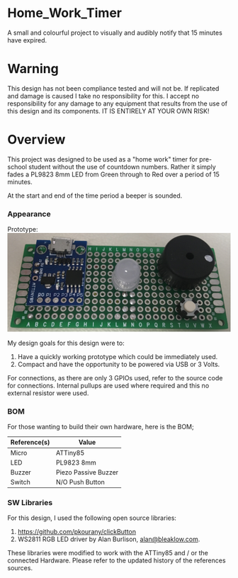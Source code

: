 # Home_Work_Timer
A small and colourful project to visually and audibly notify that 15 minutes have expired.

# Warning
This design has not been compliance tested and will not be. If replicated and damage is caused I take no responsibility for this. I accept no responsibility for any damage to any equipment that results from the use of this design and its components. IT IS ENTIRELY AT YOUR OWN RISK!

# Overview
This project was designed to be used as a "home work" timer for pre-school student without the use of countdown numbers. Rather it simply fades a PL9823 8mm LED from Green through to Red over a period of 15 minutes.

At the start and end of the time period a beeper is sounded.

### Appearance
Prototype:
![Prototype](/Images/TimerPrototype.JPG)

My design goals for this design were to:

1. Have a quickly working prototype which could be immediately used.
2. Compact and have the opportunity to be powered via USB or 3 Volts.

For connections, as there are only 3 GPIOs used, refer to the source code for connections. Internal pullups are used where required and this no external resistor were used.

### BOM
For those wanting to build their own hardware, here is the BOM;

| Reference(s) | Value                  |
|--------------|------------------------|
| Micro        | ATTiny85               |
| LED          | PL9823 8mm             |
| Buzzer       | Piezo Passive Buzzer   |
| Switch       | N/O Push Button        |

### SW Libraries
For this design, I used the following open source libraries:

1. https://github.com/pkourany/clickButton
2. WS2811 RGB LED driver by Alan Burlison, alan@bleaklow.com.

These libraries were modified to work with the ATTiny85 and / or the connected Hardware. Please refer to the updated history of the references sources.
